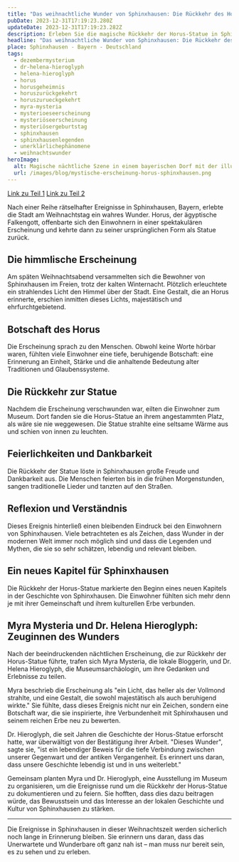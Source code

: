 ```yaml
---
title: "Das weihnachtliche Wunder von Sphinxhausen: Die Rückkehr des Horus"
pubDate: 2023-12-31T17:19:23.280Z
updateDate: 2023-12-31T17:19:23.282Z
description: Erleben Sie die magische Rückkehr der Horus-Statue in Sphinxhausen nach einer spektakulären Erscheinung am Weihnachtstag.
headline: "Das weihnachtliche Wunder von Sphinxhausen: Die Rückkehr des Horus"
place: Sphinxhausen - Bayern - Deutschland
tags:
  - dezembermysterium
  - dr-helena-hieroglyph
  - helena-hieroglyph
  - horus
  - horusgeheimnis
  - horuszurückgekehrt
  - horuszurueckgekehrt
  - myra-mysteria
  - mysterioeseerscheinung
  - mysteriöseerscheinung
  - mysteriösergeburtstag
  - sphinxhausen
  - sphinxhausenlegenden
  - unerklärlichephänomene
  - weihnachtswunder
heroImage:
  alt: Magische nächtliche Szene in einem bayerischen Dorf mit der illuminierten Horus-Statue im Zentrum des Platzes, umgeben von staunenden Dorfbewohnern, vor dem Hintergrund traditioneller bayerischer Architektur unter einem Sternenhimmel.
  url: /images/blog/mystische-erscheinung-horus-sphinxhausen.png
---
```


[Link zu Teil 1](../der-fall-der-verschwundenen-horus-statue-in-sphinxhausen)
[Link zu Teil 2](../der-fall-der-verschwundenen-horus-statue-in-sphinxhausen-teil-2)

Nach einer Reihe rätselhafter Ereignisse in Sphinxhausen, Bayern, erlebte die Stadt am Weihnachtstag ein wahres Wunder. Horus, der ägyptische Falkengott, offenbarte sich den Einwohnern in einer spektakulären Erscheinung und kehrte dann zu seiner ursprünglichen Form als Statue zurück.

## Die himmlische Erscheinung

Am späten Weihnachtsabend versammelten sich die Bewohner von Sphinxhausen im Freien, trotz der kalten Winternacht. Plötzlich erleuchtete ein strahlendes Licht den Himmel über der Stadt. Eine Gestalt, die an Horus erinnerte, erschien inmitten dieses Lichts, majestätisch und ehrfurchtgebietend.

## Botschaft des Horus

Die Erscheinung sprach zu den Menschen. Obwohl keine Worte hörbar waren, fühlten viele Einwohner eine tiefe, beruhigende Botschaft: eine Erinnerung an Einheit, Stärke und die anhaltende Bedeutung alter Traditionen und Glaubenssysteme.

## Die Rückkehr zur Statue

Nachdem die Erscheinung verschwunden war, eilten die Einwohner zum Museum. Dort fanden sie die Horus-Statue an ihrem angestammten Platz, als wäre sie nie weggewesen. Die Statue strahlte eine seltsame Wärme aus und schien von innen zu leuchten.

## Feierlichkeiten und Dankbarkeit

Die Rückkehr der Statue löste in Sphinxhausen große Freude und Dankbarkeit aus. Die Menschen feierten bis in die frühen Morgenstunden, sangen traditionelle Lieder und tanzten auf den Straßen.

## Reflexion und Verständnis

Dieses Ereignis hinterließ einen bleibenden Eindruck bei den Einwohnern von Sphinxhausen. Viele betrachteten es als Zeichen, dass Wunder in der modernen Welt immer noch möglich sind und dass die Legenden und Mythen, die sie so sehr schätzen, lebendig und relevant bleiben.

## Ein neues Kapitel für Sphinxhausen

Die Rückkehr der Horus-Statue markierte den Beginn eines neuen Kapitels in der Geschichte von Sphinxhausen. Die Einwohner fühlten sich mehr denn je mit ihrer Gemeinschaft und ihrem kulturellen Erbe verbunden.

## Myra Mysteria und Dr. Helena Hieroglyph: Zeuginnen des Wunders

Nach der beeindruckenden nächtlichen Erscheinung, die zur Rückkehr der Horus-Statue führte, trafen sich Myra Mysteria, die lokale Bloggerin, und Dr. Helena Hieroglyph, die Museumsarchäologin, um ihre Gedanken und Erlebnisse zu teilen.

Myra beschrieb die Erscheinung als "ein Licht, das heller als der Vollmond strahlte, und eine Gestalt, die sowohl majestätisch als auch beruhigend wirkte." Sie fühlte, dass dieses Ereignis nicht nur ein Zeichen, sondern eine Botschaft war, die sie inspirierte, ihre Verbundenheit mit Sphinxhausen und seinem reichen Erbe neu zu bewerten.

Dr. Hieroglyph, die seit Jahren die Geschichte der Horus-Statue erforscht hatte, war überwältigt von der Bestätigung ihrer Arbeit. "Dieses Wunder", sagte sie, "ist ein lebendiger Beweis für die tiefe Verbindung zwischen unserer Gegenwart und der antiken Vergangenheit. Es erinnert uns daran, dass unsere Geschichte lebendig ist und in uns weiterlebt."

Gemeinsam planten Myra und Dr. Hieroglyph, eine Ausstellung im Museum zu organisieren, um die Ereignisse rund um die Rückkehr der Horus-Statue zu dokumentieren und zu feiern. Sie hofften, dass dies dazu beitragen würde, das Bewusstsein und das Interesse an der lokalen Geschichte und Kultur von Sphinxhausen zu stärken.

---

Die Ereignisse in Sphinxhausen in dieser Weihnachtszeit werden sicherlich noch lange in Erinnerung bleiben. Sie erinnern uns daran, dass das Unerwartete und Wunderbare oft ganz nah ist – man muss nur bereit sein, es zu sehen und zu erleben.
